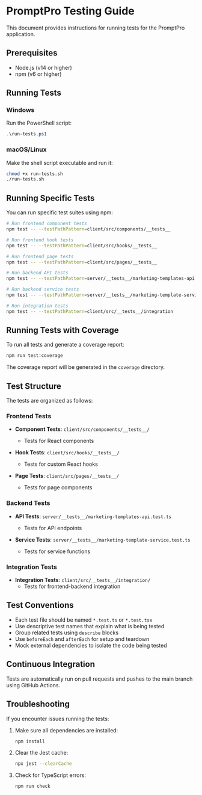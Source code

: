# PromptPro Testing Guide

This document provides instructions for running tests for the PromptPro application.

## Prerequisites

- Node.js (v14 or higher)
- npm (v6 or higher)

## Running Tests

### Windows

Run the PowerShell script:

```powershell
.\run-tests.ps1
```

### macOS/Linux

Make the shell script executable and run it:

```bash
chmod +x run-tests.sh
./run-tests.sh
```

## Running Specific Tests

You can run specific test suites using npm:

```bash
# Run frontend component tests
npm test -- --testPathPattern=client/src/components/__tests__

# Run frontend hook tests
npm test -- --testPathPattern=client/src/hooks/__tests__

# Run frontend page tests
npm test -- --testPathPattern=client/src/pages/__tests__

# Run backend API tests
npm test -- --testPathPattern=server/__tests__/marketing-templates-api.test.ts

# Run backend service tests
npm test -- --testPathPattern=server/__tests__/marketing-template-service.test.ts

# Run integration tests
npm test -- --testPathPattern=client/src/__tests__/integration
```

## Running Tests with Coverage

To run all tests and generate a coverage report:

```bash
npm run test:coverage
```

The coverage report will be generated in the `coverage` directory.

## Test Structure

The tests are organized as follows:

### Frontend Tests

- **Component Tests**: `client/src/components/__tests__/`
  - Tests for React components

- **Hook Tests**: `client/src/hooks/__tests__/`
  - Tests for custom React hooks

- **Page Tests**: `client/src/pages/__tests__/`
  - Tests for page components

### Backend Tests

- **API Tests**: `server/__tests__/marketing-templates-api.test.ts`
  - Tests for API endpoints

- **Service Tests**: `server/__tests__/marketing-template-service.test.ts`
  - Tests for service functions

### Integration Tests

- **Integration Tests**: `client/src/__tests__/integration/`
  - Tests for frontend-backend integration

## Test Conventions

- Each test file should be named `*.test.ts` or `*.test.tsx`
- Use descriptive test names that explain what is being tested
- Group related tests using `describe` blocks
- Use `beforeEach` and `afterEach` for setup and teardown
- Mock external dependencies to isolate the code being tested

## Continuous Integration

Tests are automatically run on pull requests and pushes to the main branch using GitHub Actions.

## Troubleshooting

If you encounter issues running the tests:

1. Make sure all dependencies are installed:
   ```bash
   npm install
   ```

2. Clear the Jest cache:
   ```bash
   npx jest --clearCache
   ```

3. Check for TypeScript errors:
   ```bash
   npm run check
   ```
